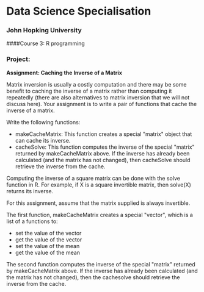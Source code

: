 Data Science Specialisation 
===================
### John Hopking University
####Course 3: R programming


### Project:
**Assignment: Caching the Inverse of a Matrix**

Matrix inversion is usually a costly computation and there may be some benefit to caching the inverse of a matrix rather than computing it repeatedly (there are also alternatives to matrix inversion that we will not discuss here). Your assignment is to write a pair of functions that cache the inverse of a matrix.

Write the following functions:

- makeCacheMatrix: This function creates a special "matrix" object that can cache its inverse.
- cacheSolve: This function computes the inverse of the special "matrix" returned by makeCacheMatrix above. If the inverse has already been calculated (and the matrix has not changed), then cacheSolve should retrieve the inverse from the cache.

Computing the inverse of a square matrix can be done with the solve function in R. For example, if X is a square invertible matrix, then solve(X) returns its inverse.

For this assignment, assume that the matrix supplied is always invertible.



The first function, makeCacheMatrix creates a special "vector", which is a list of a functions to:
- set the value of the vector
- get the value of the vector
- set the value of the mean
- get the value of the mean

The second function computes the inverse of the special "matrix" returned by makeCacheMatrix above.
If the inverse has already been calculated (and the matrix has not changed),
then the cachesolve should retrieve the inverse from the cache.
